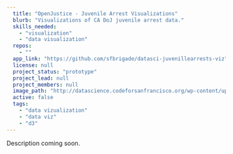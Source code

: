 ```yaml
---
  title: "OpenJustice - Juvenile Arrest Visualizations"
  blurb: "Visualizations of CA DoJ juvenile arrest data."
  skills_needed: 
    - "visualization"
    - "data visualization"
  repos: 
    - ""
  app_link: "https://github.com/sfbrigade/datasci-juvenillearrests-viz"
  license: null
  project_status: "prototype"
  project_lead: null
  project_members: null
  image_path: "http://datascience.codeforsanfrancisco.org/wp-content/uploads/2017/03/doj-screenshot.png"
  active: false
  tags: 
    - "data vizualization"
    - "data viz"
    - "d3"
---
```

Description coming soon.